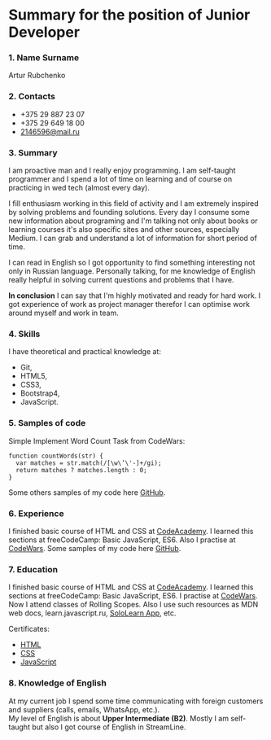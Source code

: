 # Summary for the position of Junior Developer

### 1. Name Surname
Artur Rubchenko

### 2. Contacts
- +375 29 887 23 07
- +375 29 649 18 00
- 2146596@mail.ru

### 3. Summary
I am proactive man and I really enjoy programming. I am self-taught programmer and I spend a lot of time on learning and of course on practicing in wed tech (almost every day).

I fill enthusiasm working in this field of activity and I am extremely inspired by solving problems and founding solutions. Every day I consume some new information about programing and I'm talking not only about books or learning courses it's also specific sites and other sources, especially Medium. I can grab and understand a lot of information for short period of time.

I can read in English so I got opportunity to find something interesting not only in Russian language. Personally talking, for me knowledge of English really helpful in solving current questions and problems that I have.

**In conclusion** I can say that I'm highly motivated and ready for hard work. I got experience of work as project manager therefor I can optimise work around myself and work in team.

### 4. Skills
I have theoretical and practical knowledge at:
- Git,
- HTML5,
- CSS3,
- Bootstrap4,
- JavaScript.

### 5. Samples of code
Simple Implement Word Count Task from CodeWars:

    function countWords(str) {
      var matches = str.match(/[\w\’\'-]+/gi);
      return matches ? matches.length : 0;
    }

Some others samples of my code here [GitHub](https://github.com/Arthur199212).

### 6. Experience
I finished basic course of HTML and CSS at [CodeAcademy](https://www.codecademy.com/users/Arthur199212/achievements).
I learned this sections at freeCodeCamp: Basic JavaScript, ES6.
Also I practise at [CodeWars](https://www.codewars.com/users/Arthur199212).
Some samples of my code here [GitHub](https://github.com/Arthur199212).

### 7. Education
I finished basic course of HTML and CSS at [CodeAcademy](https://www.codecademy.com/users/Arthur199212/achievements).
I learned this sections at freeCodeCamp: Basic JavaScript, ES6.
I practise at [CodeWars](https://www.codewars.com/users/Arthur199212).
Now I attend classes of Rolling Scopes.
Also I use such resources as MDN web docs, learn.javascript.ru, [SoloLearn App](https://www.sololearn.com/Profile/10685436), etc.  

Certificates:
- [HTML](https://arthur199212.github.io/certificates/HTML_certificate.jpg)
- [CSS](https://arthur199212.github.io/certificates/CSS_certificate.jpg)
- [JavaScript](https://arthur199212.github.io/certificates/JavaScript_certificate.jpg)

### 8. Knowledge of English
At my current job I spend some time communicating with foreign customers and suppliers (calls, emails, WhatsApp, etc.).  
My level of English is about **Upper Intermediate (B2)**. Mostly I am self-taught but also I got course of English in StreamLine.
